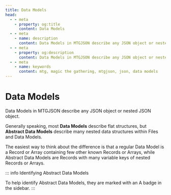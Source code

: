 ```yaml
---
title: Data Models
head:
  - - meta
    - property: og:title
      content: Data Models
  - - meta
    - name: description
      content: Data Models in MTGJSON describe any JSON object or nested JSON object that provides a flat response. As such, they will only have one level of nested keys. Any additional nested keys that return another object that is also a flat response are they themselves, a Data Model, and will have its own documentation.
  - - meta
    - property: og:description
      content: Data Models in MTGJSON describe any JSON object or nested JSON object that provides a flat response. As such, they will only have one level of nested keys. Any additional nested keys that return another object that is also a flat response are they themselves, a Data Model, and will have its own documentation.
  - - meta
    - name: keywords
      content: mtg, magic the gathering, mtgjson, json, data models
---
```


# Data Models

Data Models in MTGJSON describe any JSON object or nested JSON object.

Generally speaking, most **Data Models** describe flat structures, but **Abstract Data Models** describe many nested data structures within Files and Data Models.

The easiest way to think about the difference is that a regular Data Model is a Record or Array containing few other known Records or Arrays, while Abstract Data Models are Records with many variable keys of nested Records or Arrays.

::: info Identifying Abstract Data Models

To help identify Abstract Data Models, they are marked with an <span class="model-badge abstract">A</span> badge in the sidebar.
:::
